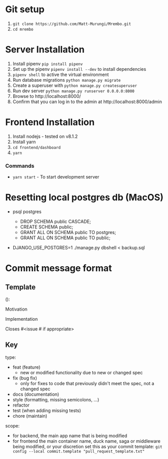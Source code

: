 # Git setup

1. `git clone https://github.com/Matt-Murungi/Mrembo.git`
2. `cd mrembo`


# Server Installation

1. Install pipenv `pip install pipenv`
1. Set up the pipenv `pipenv install --dev` to install dependencies
1. `pipenv shell` to active the virtual environment
1. Run database migrations `python manage.py migrate`
1. Create a superuser with `python manage.py createsuperuser`
1. Run dev server `python manage.py runserver 0.0.0.0:8000`
1. Browse to http://localhost:8000/
1. Confirm that you can log in to the admin at http://localhost:8000/admin


# Frontend Installation

1. Install nodejs - tested on v8.1.2
2. Install yarn
3. `cd frontend/dashboard`
4. `yarn`

### Commands

 * `yarn start` - To start development server

# Resetting local postgres db (MacOS)

* psql postgres
    * DROP SCHEMA public CASCADE;
    * CREATE SCHEMA public;
    * GRANT ALL ON SCHEMA public TO postgres;
    * GRANT ALL ON SCHEMA public TO public;

* DJANGO_USE_POSTGRES=1 ./manage.py dbshell < backup.sql

# Commit message format

## Template

<type>(<scope>): <subject>

Motivation
<why this change is needed and expected results>

Implementation
<how the change was achieved>


Closes #<issue # if appropriate>

## Key

type: 
  - feat (feature)
    - new or modified functionality due to new or changed spec
  - fix (bug fix)
    - only for fixes to code that previously didn't meet the spec, not a changed spec
  - docs (documentation)
  - style (formatting, missing semicolons, …)
  - refactor
  - test (when adding missing tests)
  - chore (maintain)

scope:
  - for backend, the main app name that is being modified
  - for frontend the main container name, duck name, saga or middleware being modified, or your discretion
  set this as your commit template: `git config --local commit.template "pull_request_template.txt"`
